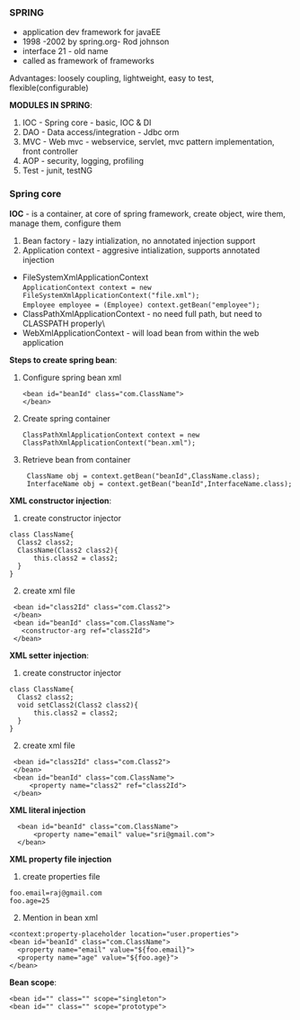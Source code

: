 ### SPRING
  - application dev framework for javaEE	
  - 1998 -2002 by spring.org- Rod johnson
  - interface 21 - old name
  - called as framework of frameworks

Advantages: loosely coupling, lightweight, easy to test, flexible(configurable)

**MODULES IN SPRING**:
1. IOC - Spring core - basic, IOC & DI
2. DAO - Data access/integration - Jdbc orm
3. MVC - Web mvc - webservice, servlet, mvc pattern implementation, front controller 	 
4. AOP - security, logging, profiling
5. Test	- junit, testNG


### Spring core
**IOC** - is a container, at core of spring framework, create object, wire them, manage them, configure them
1. Bean factory - lazy intialization, no annotated injection support
2. Application context - aggresive intialization, supports annotated injection
 
 - FileSystemXmlApplicationContext\
      ```ApplicationContext context = new FileSystemXmlApplicationContext("file.xml");```\
       ```Employee employee = (Employee) context.getBean("employee");```
- ClassPathXmlApplicationContext - no need full path, but need to CLASSPATH properly\
- WebXmlApplicationContext - will load bean from within the web application

**Steps to create spring bean**:
1. Configure spring bean xml
      ```
      <bean id="beanId" class="com.ClassName">
      </bean>
      ```
2. Create spring container
      ```
      ClassPathXmlApplicationContext context = new ClassPathXmlApplicationContext("bean.xml");
      ```
3. Retrieve bean from container
      ```
       ClassName obj = context.getBean("beanId",ClassName.class);
       InterfaceName obj = context.getBean("beanId",InterfaceName.class);  
      ```
**XML constructor injection**:
1. create constructor injector
  ```
  class ClassName{
    Class2 class2;
    ClassName(Class2 class2){
        this.class2 = class2;
    }
  }
  ```
 2. create xml file
 ```
  <bean id="class2Id" class="com.Class2">
  </bean>
  <bean id="beanId" class="com.ClassName">
    <constructor-arg ref="class2Id">
  </bean>
 ```
 **XML setter injection**:
1. create constructor injector
  ```
  class ClassName{
    Class2 class2;
    void setClass2(Class2 class2){
        this.class2 = class2;
    }
  }
  ```
 2. create xml file
 ```
  <bean id="class2Id" class="com.Class2">
  </bean>
  <bean id="beanId" class="com.ClassName">
      <property name="class2" ref="class2Id">
  </bean> 
```
**XML literal injection**
```
  <bean id="beanId" class="com.ClassName">
      <property name="email" value="sri@gmail.com">
  </bean>
```
**XML property file injection**
1. create properties file
```
foo.email=raj@gmail.com
foo.age=25
```
2. Mention in bean xml
```
<context:property-placeholder location="user.properties">
<bean id="beanId" class="com.ClassName">
  <property name="email" value="${foo.email}">
  <property name="age" value="${foo.age}">
</bean>
```

**Bean scope**:
```
<bean id="" class="" scope="singleton">
<bean id="" class="" scope="prototype">
```
